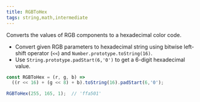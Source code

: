 ```yaml
---
title: RGBToHex
tags: string,math,intermediate
---
```


Converts the values of RGB components to a hexadecimal color code.

- Convert given RGB parameters to hexadecimal string using bitwise left-shift operator (`<<`) and `Number.prototype.toString(16)`.
- Use `String.prototype.padStart(6,'0')` to get a 6-digit hexadecimal value.

```js
const RGBToHex = (r, g, b) =>
  ((r << 16) + (g << 8) + b).toString(16).padStart(6,'0');
```

```js
RGBToHex(255, 165, 1);  // 'ffa501'
```
